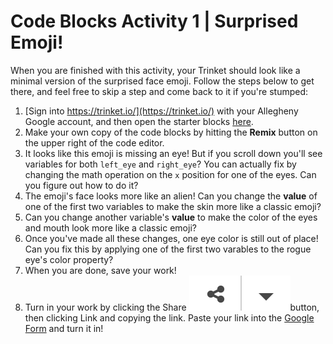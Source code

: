 # Code Blocks Activity 1 | Surprised Emoji!

When you are finished with this activity, your Trinket should look like a minimal version of the surprised face emoji. Follow the steps below to get there, and feel free to skip a step and come back to it if you're stumped: 

1. [Sign into https://trinket.io/](https://trinket.io/) with your Allegheny Google account, and then open the starter blocks [here](https://trinket.io/glowscript-blocks/cbf2f8904f).
2. Make your own copy of the code blocks by hitting the **Remix** button on the upper right of the code editor. 
3. It looks like this emoji is missing an eye! But if you scroll down you'll see variables for both `left_eye` and `right_eye`? You can actually fix by changing the math operation on the `x` position for one of the eyes. Can you figure out how to do it? 
4. The emoji's face looks more like an alien! Can you change the **value** of one of the first two variables to make the skin more like a classic emoji?
5. Can you change another variable's **value** to make the color of the eyes and mouth look more like a classic emoji? 
6. Once you've made all these changes, one eye color is still out of place! Can you fix this by applying one of the first two varables to the rogue eye's color property? 
7. When you are done, save your work!
8. Turn in your work by clicking the Share ![image-20240805135635928](shareTree.png)button, then clicking Link and copying the link. Paste your link into the [Google Form](https://docs.google.com/forms/d/e/1FAIpQLSdPI14b0T6Tfs20--UHmcSS9Vk4ortx4vzZcLoVU1QX6gvfgw/viewform?usp=sf_link) and turn it in! 
